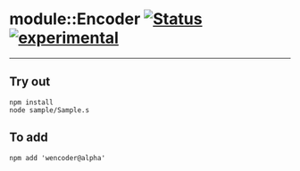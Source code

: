 
# module::Encoder  [![Status](https://github.com/Wandalen/wEncoder/workflows/Publish/badge.svg)](https://github.com/Wandalen/wEncoder/actions?query=workflow%3APublish) [![experimental](https://img.shields.io/badge/stability-experimental-orange.svg)](https://github.com/emersion/stability-badges#experimental)

___

## Try out
```
npm install
node sample/Sample.s
```

## To add
```
npm add 'wencoder@alpha'
```

